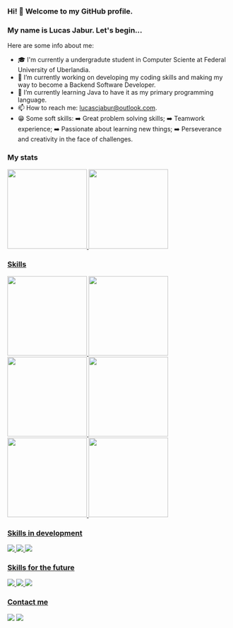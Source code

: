 ### Hi! 👋 Welcome to my GitHub profile.
### My name is Lucas Jabur. Let's begin...

Here are some info about me:

- 🎓 I'm currently a undergradute student in Computer Sciente at Federal University of Uberlandia.
- 🔭 I’m currently working on developing my coding skills and making my way to become a Backend Software Developer.
- 🌱 I’m currently learning Java to have it as my primary programming language.
- 📫 How to reach me: lucascjabur@outlook.com.
- 😁 Some soft skills:
➡️ Great problem solving skills;
➡️ Teamwork experience;
➡️ Passionate about learning new things;
➡️ Perseverance and creativity in the face of challenges.


### My stats

<div>
<a href="https://github.com/lucasjabur">
<img loading="lazy" height="180em" src="https://github-readme-stats.vercel.app/api/top-langs/?username=lucasjabur&layout=compact&langs_count=7&theme=dark"/>
<img loading="lazy" height="180em" src="https://github-readme-stats.vercel.app/api?username=lucasjabur&show_icons=true&theme=dark&include_all_commits=true&count_private=true"/>
</div>


### Skills

<img height="180em" src="https://cdn.jsdelivr.net/gh/devicons/devicon/icons/python/python-original.svg" /> <img height="180em" src="https://cdn.jsdelivr.net/gh/devicons/devicon/icons/c/c-original.svg" /> <img height="180em" src="https://cdn.jsdelivr.net/gh/devicons/devicon/icons/git/git-original.svg" /> <img height="180em" src="https://cdn.jsdelivr.net/gh/devicons/devicon/icons/linux/linux-original.svg" /> <img height="180em" src="https://cdn.jsdelivr.net/gh/devicons/devicon/icons/github/github-original.svg" /> <img height="180em" src="https://cdn.jsdelivr.net/gh/devicons/devicon/icons/gitlab/gitlab-original.svg" />


### Skills in development

<img src="https://cdn.jsdelivr.net/gh/devicons/devicon/icons/java/java-original.svg" /> <img src="https://cdn.jsdelivr.net/gh/devicons/devicon/icons/spring/spring-original.svg" /> <img src="https://cdn.jsdelivr.net/gh/devicons/devicon/icons/gradle/gradle-plain.svg" />


### Skills for the future

<img src="https://cdn.jsdelivr.net/gh/devicons/devicon/icons/postgresql/postgresql-original.svg" /> <img src="https://cdn.jsdelivr.net/gh/devicons/devicon/icons/docker/docker-original.svg" /> <img src="https://cdn.jsdelivr.net/gh/devicons/devicon/icons/graphql/graphql-plain.svg" />


### Contact me

<div>
<a href = "mailto:lucascjabur02@gmail.com"><img loading="lazy" src="https://img.shields.io/badge/Gmail-D14836?style=for-the-badge&logo=gmail&logoColor=white" target="_blank"></a>
<a href="https://www.linkedin.com/in/lucas-cardoso-jabur" target="_blank"><img loading="lazy" src="https://img.shields.io/badge/-LinkedIn-%230077B5?style=for-the-badge&logo=linkedin&logoColor=white" target="_blank"></a>   
</div>
